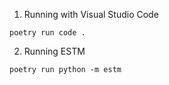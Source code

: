 1. Running with Visual Studio Code
```
poetry run code .
```

2. Running ESTM
```
poetry run python -m estm
```
